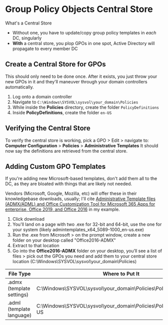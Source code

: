 # Group Policy Objects Central Store

What's a Central Store

- Without one, you have to update/copy group policy templates in _each_ DC, singularly
- **With** a central store, you plop GPOs in one spot, Active Directory will propagate to every member DC

## Create a Central Store for GPOs

This should only need to be done once. After it exists, you just throw your new GPOs in it and they'll maneuver through your domain controllers automatically.

1. Log onto a domain controller
2. Navigate to `C:\Windows\SYSVOL\sysvol\your_domain\Policies`
3. While inside the **Policies** directory, create the folder `PolicyDefinitions`
4. Inside **PolicyDefinitions**, create the folder `en-US`

## Verifying the Central Store

To verify the central store is working, pick a GPO > Edit > navigate to: **Computer Configuration** > **Policies** > **Administrative Templates** It should now say the definitions are retrieved from the central store.

## Adding Custom GPO Templates

If you're adding new Microsoft-based templates, don't add them all to the DC, as they are bloated with things that are likely not needed.

Vendors (Microsoft, Google, Mozilla, etc) will offer these in their knowledgebase downloads, usually; I'll cite [Administrative Template files (ADMX/ADML) and Office Customization Tool for Microsoft 365 Apps for enterprise, Office 2019, and Office 2016](https://www.microsoft.com/en-us/download/details.aspx?id=49030) in my example.

1. Click download
2. You'll land on a page with two .exe for 32-bit and 64-bit, use the one for your system (likely admintemplates_x64_5089-1000_en-us.exe)
3. Run the .exe from Microsoft > on the prompt window, create a new folder on your desktop called "Office2016-ADMX"
4. Extract to that location
5. Go into the **Office2016-ADMX** folder on your desktop, you’ll see a list of files > pick out the GPOs you need and add them to your central store location (C:\Windows\SYSVOL\sysvol\your_domain\Policies)

| File Type                 | Where to Put It                                                       |
| ------------------------- | --------------------------------------------------------------------- |
| .admx (template settings) | C:\Windows\SYSVOL\sysvol\your_domain\Policies\PolicyDefinitions       |
| .adml (template language) | C:\Windows\SYSVOL\sysvol\your_domain\Policies\PolicyDefinitions\en-US |
